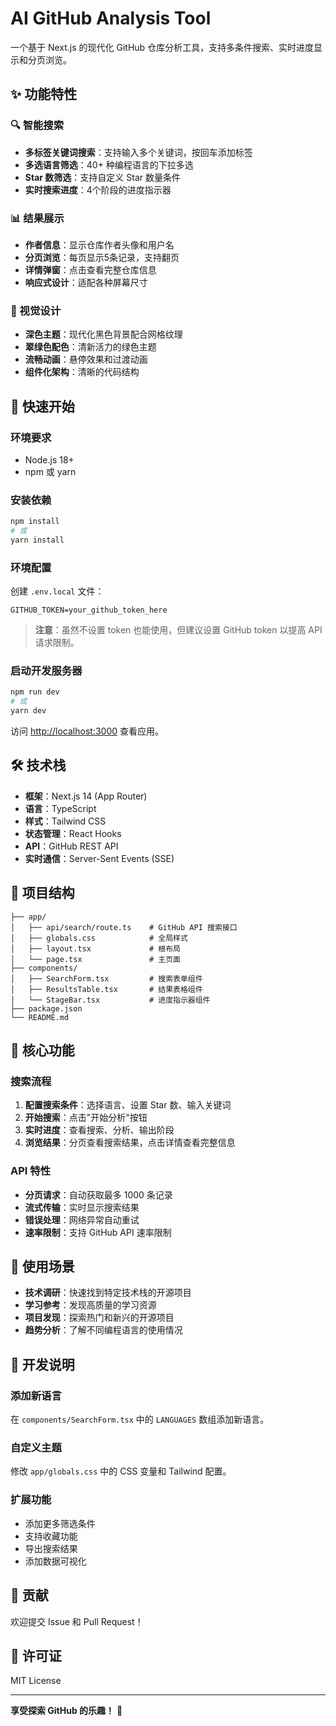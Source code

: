 # AI GitHub Analysis Tool

一个基于 Next.js 的现代化 GitHub 仓库分析工具，支持多条件搜索、实时进度显示和分页浏览。

## ✨ 功能特性

### 🔍 智能搜索
- **多标签关键词搜索**：支持输入多个关键词，按回车添加标签
- **多选语言筛选**：40+ 种编程语言的下拉多选
- **Star 数筛选**：支持自定义 Star 数量条件
- **实时搜索进度**：4个阶段的进度指示器

### 📊 结果展示
- **作者信息**：显示仓库作者头像和用户名
- **分页浏览**：每页显示5条记录，支持翻页
- **详情弹窗**：点击查看完整仓库信息
- **响应式设计**：适配各种屏幕尺寸

### 🎨 视觉设计
- **深色主题**：现代化黑色背景配合网格纹理
- **翠绿色配色**：清新活力的绿色主题
- **流畅动画**：悬停效果和过渡动画
- **组件化架构**：清晰的代码结构

## 🚀 快速开始

### 环境要求
- Node.js 18+ 
- npm 或 yarn

### 安装依赖
```bash
npm install
# 或
yarn install
```

### 环境配置
创建 `.env.local` 文件：
```env
GITHUB_TOKEN=your_github_token_here
```

> **注意**：虽然不设置 token 也能使用，但建议设置 GitHub token 以提高 API 请求限制。

### 启动开发服务器
```bash
npm run dev
# 或
yarn dev
```

访问 [http://localhost:3000](http://localhost:3000) 查看应用。

## 🛠️ 技术栈

- **框架**：Next.js 14 (App Router)
- **语言**：TypeScript
- **样式**：Tailwind CSS
- **状态管理**：React Hooks
- **API**：GitHub REST API
- **实时通信**：Server-Sent Events (SSE)

## 📁 项目结构

```
├── app/
│   ├── api/search/route.ts    # GitHub API 搜索接口
│   ├── globals.css            # 全局样式
│   ├── layout.tsx             # 根布局
│   └── page.tsx               # 主页面
├── components/
│   ├── SearchForm.tsx         # 搜索表单组件
│   ├── ResultsTable.tsx       # 结果表格组件
│   └── StageBar.tsx           # 进度指示器组件
├── package.json
└── README.md
```

## 🔧 核心功能

### 搜索流程
1. **配置搜索条件**：选择语言、设置 Star 数、输入关键词
2. **开始搜索**：点击"开始分析"按钮
3. **实时进度**：查看搜索、分析、输出阶段
4. **浏览结果**：分页查看搜索结果，点击详情查看完整信息

### API 特性
- **分页请求**：自动获取最多 1000 条记录
- **流式传输**：实时显示搜索结果
- **错误处理**：网络异常自动重试
- **速率限制**：支持 GitHub API 速率限制

## 🎯 使用场景

- **技术调研**：快速找到特定技术栈的开源项目
- **学习参考**：发现高质量的学习资源
- **项目发现**：探索热门和新兴的开源项目
- **趋势分析**：了解不同编程语言的使用情况

## 📝 开发说明

### 添加新语言
在 `components/SearchForm.tsx` 中的 `LANGUAGES` 数组添加新语言。

### 自定义主题
修改 `app/globals.css` 中的 CSS 变量和 Tailwind 配置。

### 扩展功能
- 添加更多筛选条件
- 支持收藏功能
- 导出搜索结果
- 添加数据可视化

## 🤝 贡献

欢迎提交 Issue 和 Pull Request！

## 📄 许可证

MIT License

---

**享受探索 GitHub 的乐趣！** 🚀
